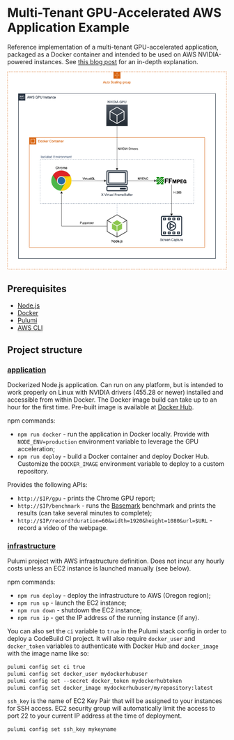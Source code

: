 # Multi-Tenant GPU-Accelerated AWS Application Example

Reference implementation of a multi-tenant GPU-accelerated application, packaged as a Docker container and intended to be used on AWS NVIDIA-powered instances. See [this blog post](https://devalent.com/blog/multitenant-gpu-accelerated-aws-applications/) for an in-depth explanation.

<p align="center">
  <img src="./img.png?raw=true" alt="" />
</p>

## Prerequisites

- [Node.js](https://nodejs.org/)
- [Docker](https://www.docker.com/)
- [Pulumi](https://www.pulumi.com/)
- [AWS CLI](https://aws.amazon.com/cli/)

## Project structure

### [application](./application)

Dockerized Node.js application. Can run on any platform, but is intended to work properly on Linux with NVIDIA drivers (455.28 or newer) installed and accessible from within Docker. The Docker image build can take up to an hour for the first time. Pre-built image is available at [Docker Hub](https://hub.docker.com/r/artema/multitenant-gpu).

npm commands:

* `npm run docker` - run the application in Docker locally. Provide with `NODE_ENV=production` environment variable to leverage the GPU acceleration;
* `npm run deploy` - build a Docker container and deploy Docker Hub. Customize the `DOCKER_IMAGE` environment variable to deploy to a custom repository.

Provides the following APIs:

* `http://$IP/gpu` - prints the Chrome GPU report;
* `http://$IP/benchmark` - runs the [Basemark](https://web.basemark.com/) benchmark and prints the results (can take several minutes to complete);
* `http://$IP/record?duration=60&width=1920&height=1080&url=$URL` - record a video of the webpage.

### [infrastructure](./infrastructure)

Pulumi project with AWS infrastructure definition. Does not incur any hourly costs unless an EC2 instance is launched manually (see below).

npm commands:

* `npm run deploy` - deploy the infrastructure to AWS (Oregon region);
* `npm run up` - launch the EC2 instance;
* `npm run down` - shutdown the EC2 instance;
* `npm run ip` - get the IP address of the running instance (if any).

You can also set the `ci` variable to `true` in the Pulumi stack config in order to deploy a CodeBuild CI project. It will also require `docker_user` and `docker_token` variables to authenticate with Docker Hub and `docker_image` with the image name like so:

```
pulumi config set ci true
pulumi config set docker_user mydockerhubuser
pulumi config set --secret docker_token mydockerhubtoken
pulumi config set docker_image mydockerhubuser/myrepository:latest
```

`ssh_key` is the name of EC2 Key Pair that will be assigned to your instances for SSH access. EC2 security group will automatically limit the access to port 22 to your current IP address at the time of deployment.

```
pulumi config set ssh_key mykeyname
```